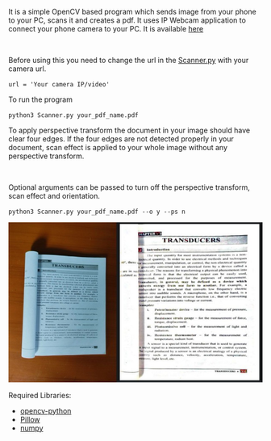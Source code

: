 It is a simple OpenCV based program which sends image from your phone to your PC, scans it and creates a pdf. It uses IP Webcam application to connect your phone camera to your PC. It is available [here](https://play.google.com/store/apps/details?id=com.pas.webcam&hl=en&gl=US) 

<br/> 

Before using this you need to change the url in the [Scanner.py](https://github.com/anju-chhetri/Mobile-To-PC-Scanner/blob/master/Scanner.py) with your camera url. 

``` 
url = 'Your camera IP/video' 
``` 

To run the program  

``` 
python3 Scanner.py your_pdf_name.pdf 
``` 

To apply perspective transform the document in your image should have clear four edges. If the four edges are not detected  properly in your document, scan effect is applied to your whole image without any perspective transform. 

<br/> 

Optional arguments can be passed to turn off the perspective transform, scan effect and orientation. 

``` 
python3 Scanner.py your_pdf_name.pdf --o y --ps n 
``` 
![](https://github.com/anju-chhetri/Mobile-To-PC-Scanner/blob/master/IMAGE/scanner.jpg)

Required Libraries:
* [opencv-python](https://docs.opencv.org/4.5.2/d6/d00/tutorial_py_root.html)
* [Pillow](https://pillow.readthedocs.io/en/stable/reference/Image.html)
* [numpy](https://numpy.org/install/)

